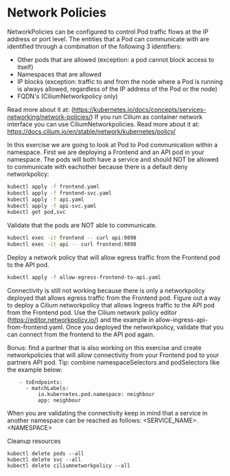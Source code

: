 # Network Policies

NetworkPolicies can be configured to control Pod traffic flows at the IP address or port level. The entities that a Pod can communicate with are identified through a combination of the following 3 identifiers:

- Other pods that are allowed (exception: a pod cannot block access to itself)
- Namespaces that are allowed
- IP blocks (exception: traffic to and from the node where a Pod is running is always allowed, regardless of the IP address of the Pod or the node)
- FQDN's (CiliumNetworkpolicy only)

Read more about it at: (https://kubernetes.io/docs/concepts/services-networking/network-policies/)
If you run Cilium as container network interface you can use CiliumNetworkpolicies. Read more about it at: https://docs.cilium.io/en/stable/network/kubernetes/policy/

In this exercise we are going to look at Pod to Pod communication within a namespace. First we are deploying a Frontend and an API pod in your namespace. The pods will both have a service and should NOT be allowed to communicate with eachother because there is a default deny networkpolicy:

```bash
kubectl apply -f frontend.yaml
kubectl apply -f frontend-svc.yaml
kubectl apply -f api.yaml
kubectl apply -f api-svc.yaml
kubectl get pod,svc
```

Validate that the pods are NOT able to communicate.

```bash
kubectl exec -it frontend -- curl api:9898
kubectl exec -it api -- curl frontend:9898
```

Deploy a network policy that will allow egress traffic from the Frontend pod to the API pod.
```bash
kubectl apply -f allow-egress-frontend-to-api.yaml
```

Connectivity is still not working because there is only a networkpolicy deployed that allows egress traffic from the Frontend pod. Figure out a way to deploy a Cilium networkpolicy that allows Ingress traffic to the API pod from the Frontend pod. Use the Cilium network policy editor (https://editor.networkpolicy.io/) and the example in allow-ingress-api-from-frontend.yaml. Once you deployed the networkpolicy, validate that you can connect from the frontend to the API pod again.

Bonus: find a partner that is also working on this exercise and create networkpolicies that will allow connectivity from your Frontend pod to your partners API pod. Tip: combine namespaceSelectors and podSelectors like the example below:

```
    - toEndpoints:
      - matchLabels:
          io.kubernetes.pod.namespace: neighbour
          app: neighbour
```

When you are validating the connectivity keep in mind that a service in another namespace can be reached as follows: \<SERVICE_NAME\>.\<NAMESPACE\>

Cleanup resources
```
kubectl delete pods --all
kubectl delete svc --all
kubectl delete ciliumnetworkpolicy --all
```
